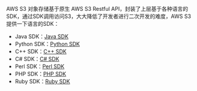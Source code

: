 AWS S3 对象存储基于原生 AWS S3 Restful API，封装了上层基于各种语言的SDK，通过SDK调用访问S3，大大降低了开发者进行二次开发的难度，AWS S3 提供一下语言的SDK：

* Java SDK：[Java SDK](http://docs.ceph.org.cn/radosgw/s3/java/)
* Python SDK：[Python SDK](http://docs.ceph.org.cn/radosgw/s3/python/)
* C++ SDK：[C++ SDK ](http://docs.ceph.org.cn/radosgw/s3/cpp/)
* C\# SDK：[C\# SDK](http://docs.ceph.org.cn/radosgw/s3/csharp/)
* Perl SDK：[Perl SDK](http://docs.ceph.org.cn/radosgw/s3/perl/)
* PHP SDK：[PHP SDK](http://docs.ceph.org.cn/radosgw/s3/php/)
* Ruby SDK：[Ruby SDK](http://docs.ceph.org.cn/radosgw/s3/ruby/)



